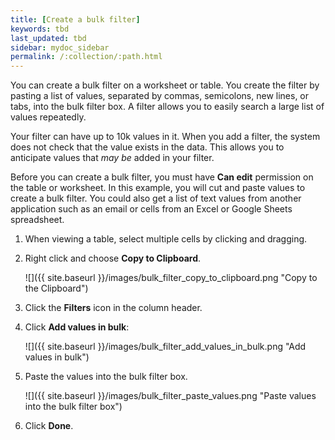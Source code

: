 ```yaml
---
title: [Create a bulk filter]
keywords: tbd
last_updated: tbd
sidebar: mydoc_sidebar
permalink: /:collection/:path.html
---
```

You can create a bulk filter on a worksheet or  table. You create the filter by
pasting a list of values, separated by commas, semicolons, new lines, or tabs,
into the bulk filter box. A filter allows you to easily search a large list of
values repeatedly.

Your filter can have up to 10k values in it. When you add a filter, the system
does not check that the value exists in the data. This allows you to anticipate
values that _may be_ added in your filter.

Before you can create a bulk filter, you must have **Can edit** permission on
the table or worksheet. In this example, you will cut and paste values to create
a bulk filter. You could also get a list of text values from another
application such as an email or cells from an Excel or Google Sheets
spreadsheet.

1. When viewing a table, select multiple cells by clicking and dragging.
2. Right click and choose **Copy to Clipboard**.

     ![]({{ site.baseurl }}/images/bulk_filter_copy_to_clipboard.png "Copy to the Clipboard")

3. Click the **Filters** icon in the column header.

4. Click **Add values in bulk**:

     ![]({{ site.baseurl }}/images/bulk_filter_add_values_in_bulk.png "Add values in bulk")

5. Paste the values into the bulk filter box.

     ![]({{ site.baseurl }}/images/bulk_filter_paste_values.png "Paste values into the bulk filter box")

6. Click **Done**.
